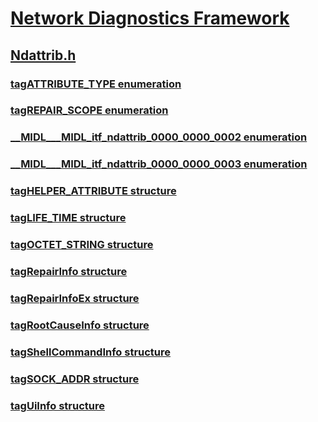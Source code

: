 # [Network Diagnostics Framework](../_ndf/index.md)
## [Ndattrib.h](index.md)
### [tagATTRIBUTE_TYPE enumeration](../ndattrib/ne-ndattrib-tagattribute_type.md)
### [tagREPAIR_SCOPE enumeration](../ndattrib/ne-ndattrib-tagrepair_scope.md)
### [__MIDL___MIDL_itf_ndattrib_0000_0000_0002 enumeration](../ndattrib/ne-ndattrib-__midl___midl_itf_ndattrib_0000_0000_0002.md)
### [__MIDL___MIDL_itf_ndattrib_0000_0000_0003 enumeration](../ndattrib/ne-ndattrib-__midl___midl_itf_ndattrib_0000_0000_0003.md)
### [tagHELPER_ATTRIBUTE structure](../ndattrib/ns-ndattrib-taghelper_attribute.md)
### [tagLIFE_TIME structure](../ndattrib/ns-ndattrib-taglife_time.md)
### [tagOCTET_STRING structure](../ndattrib/ns-ndattrib-tagoctet_string.md)
### [tagRepairInfo structure](../ndattrib/ns-ndattrib-tagrepairinfo.md)
### [tagRepairInfoEx structure](../ndattrib/ns-ndattrib-tagrepairinfoex.md)
### [tagRootCauseInfo structure](../ndattrib/ns-ndattrib-tagrootcauseinfo.md)
### [tagShellCommandInfo structure](../ndattrib/ns-ndattrib-tagshellcommandinfo.md)
### [tagSOCK_ADDR structure](../ndattrib/ns-ndattrib-tagsock_addr.md)
### [tagUiInfo structure](../ndattrib/ns-ndattrib-taguiinfo.md)
